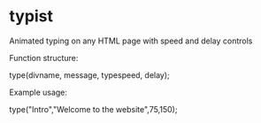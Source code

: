 # typist
Animated typing on any HTML page with speed and delay controls

Function structure:

type(divname, message, typespeed, delay);

Example usage:
  
  type("Intro","Welcome to the website",75,150);
  
 
